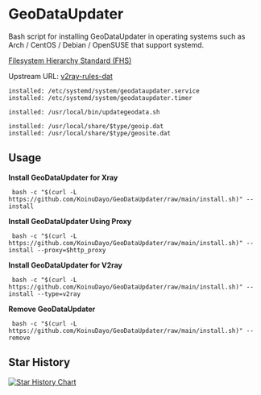 # GeoDataUpdater

Bash script for installing GeoDataUpdater in operating systems such as Arch / CentOS / Debian / OpenSUSE that support systemd.

[Filesystem Hierarchy Standard (FHS)](https://en.wikipedia.org/wiki/Filesystem_Hierarchy_Standard) 

Upstream URL: 
[v2ray-rules-dat](https://github.com/Loyalsoldier/v2ray-rules-dat) 

```
installed: /etc/systemd/system/geodataupdater.service
installed: /etc/systemd/system/geodataupdater.timer

installed: /usr/local/bin/updategeodata.sh

installed: /usr/local/share/$type/geoip.dat
installed: /usr/local/share/$type/geosite.dat
```

## Usage

**Install GeoDataUpdater for Xray**

```
 bash -c "$(curl -L https://github.com/KoinuDayo/GeoDataUpdater/raw/main/install.sh)" -- install
```

**Install GeoDataUpdater Using Proxy**

```
 bash -c "$(curl -L https://github.com/KoinuDayo/GeoDataUpdater/raw/main/install.sh)" -- install --proxy=$http_proxy
```

**Install GeoDataUpdater for V2ray**

```
 bash -c "$(curl -L https://github.com/KoinuDayo/GeoDataUpdater/raw/main/install.sh)" -- install --type=v2ray
```

**Remove GeoDataUpdater**

```
 bash -c "$(curl -L https://github.com/KoinuDayo/GeoDataUpdater/raw/main/install.sh)" -- remove
```

## Star History

[![Star History Chart](https://api.star-history.com/svg?repos=KoinuDayo/Xray-geodat-update&type=Timeline)](https://star-history.com/#KoinuDayo/Xray-geodat-update&Timeline)
